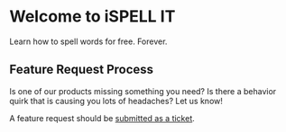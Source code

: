 # Welcome to iSPELL IT

Learn how to spell words for free. Forever.

## Feature Request Process

Is one of our products missing something you need? Is there a behavior quirk that is causing you lots of headaches? Let us know!

A feature request should be [submitted as a ticket](https://gitreports.com/issue/ispellit/ispellit).



